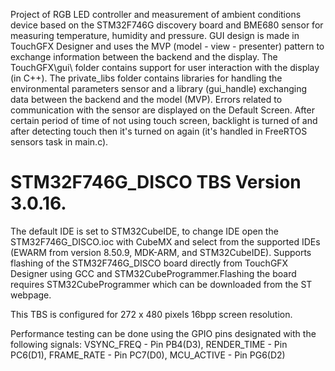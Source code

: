 Project of RGB LED controller and measurement of ambient conditions device based on the STM32F746G discovery board and BME680 sensor for measuring temperature, humidity and pressure. GUI design is made in TouchGFX Designer and uses the MVP (model - view - presenter) pattern to exchange information between the backend and the display. The TouchGFX\gui\ folder contains support for user interaction with the display (in C++). The private_libs folder contains libraries for handling the environmental parameters sensor and a library (gui_handle) exchanging data between the backend and the model (MVP). Errors related to communication with the sensor are displayed on the Default Screen. After certain period of time of not using touch screen, backlight is turned of and after detecting touch then it's turned on again (it's handled in FreeRTOS sensors task in main.c).

# STM32F746G_DISCO TBS Version 3.0.16.

The default IDE is set to STM32CubeIDE, to change IDE open the STM32F746G_DISCO.ioc with CubeMX and select from the supported IDEs (EWARM from version 8.50.9, MDK-ARM, and STM32CubeIDE). Supports flashing of the STM32F746G_DISCO board directly from TouchGFX Designer using GCC and STM32CubeProgrammer.Flashing the board requires STM32CubeProgrammer which can be downloaded from the ST webpage. 

This TBS is configured for 272 x 480 pixels 16bpp screen resolution.  

Performance testing can be done using the GPIO pins designated with the following signals: VSYNC_FREQ  - Pin PB4(D3), RENDER_TIME - Pin PC6(D1), FRAME_RATE  - Pin PC7(D0), MCU_ACTIVE  - Pin PG6(D2)
 